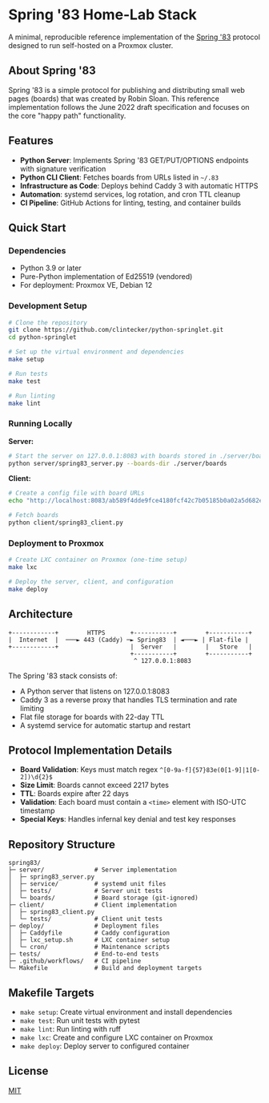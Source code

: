 # Spring '83 Home‑Lab Stack

A minimal, reproducible reference implementation of the [Spring '83](https://github.com/robinsloan/spring-83) protocol designed to run self-hosted on a Proxmox cluster.

## About Spring '83

Spring '83 is a simple protocol for publishing and distributing small web pages (boards) that was created by Robin Sloan. This reference implementation follows the June 2022 draft specification and focuses on the core "happy path" functionality.

## Features

- **Python Server**: Implements Spring '83 GET/PUT/OPTIONS endpoints with signature verification
- **Python CLI Client**: Fetches boards from URLs listed in `~/.83`
- **Infrastructure as Code**: Deploys behind Caddy 3 with automatic HTTPS
- **Automation**: systemd services, log rotation, and cron TTL cleanup
- **CI Pipeline**: GitHub Actions for linting, testing, and container builds

## Quick Start

### Dependencies

- Python 3.9 or later
- Pure-Python implementation of Ed25519 (vendored)
- For deployment: Proxmox VE, Debian 12

### Development Setup

```bash
# Clone the repository
git clone https://github.com/clintecker/python-springlet.git
cd python-springlet

# Set up the virtual environment and dependencies
make setup

# Run tests
make test

# Run linting
make lint
```

### Running Locally

**Server:**
```bash
# Start the server on 127.0.0.1:8083 with boards stored in ./server/boards
python server/spring83_server.py --boards-dir ./server/boards
```

**Client:**
```bash
# Create a config file with board URLs
echo "http://localhost:8083/ab589f4dde9fce4180fcf42c7b05185b0a02a5d682e353fa39177995083e0583" > ~/.83

# Fetch boards
python client/spring83_client.py
```

### Deployment to Proxmox

```bash
# Create LXC container on Proxmox (one-time setup)
make lxc

# Deploy the server, client, and configuration
make deploy
```

## Architecture

```
+------------+        HTTPS       +-----------+        +-----------+
|  Internet  |  ───► 443 (Caddy) ─► Spring83  | ◄───► | Flat-file |
+------------+                    |  Server   |        |   Store   |
                                  +-----------+        +-----------+
                                   ^ 127.0.0.1:8083
```

The Spring '83 stack consists of:
- A Python server that listens on 127.0.0.1:8083
- Caddy 3 as a reverse proxy that handles TLS termination and rate limiting
- Flat file storage for boards with 22-day TTL
- A systemd service for automatic startup and restart

## Protocol Implementation Details

- **Board Validation**: Keys must match regex `^[0-9a-f]{57}83e(0[1-9]|1[0-2])\d{2}$`
- **Size Limit**: Boards cannot exceed 2217 bytes
- **TTL**: Boards expire after 22 days
- **Validation**: Each board must contain a `<time>` element with ISO-UTC timestamp
- **Special Keys**: Handles infernal key denial and test key responses

## Repository Structure

```
spring83/
├─ server/              # Server implementation
│  ├─ spring83_server.py
│  ├─ service/          # systemd unit files
│  ├─ tests/            # Server unit tests  
│  └─ boards/           # Board storage (git-ignored)
├─ client/              # Client implementation
│  ├─ spring83_client.py
│  └─ tests/            # Client unit tests
├─ deploy/              # Deployment files
│  ├─ Caddyfile         # Caddy configuration
│  ├─ lxc_setup.sh      # LXC container setup
│  └─ cron/             # Maintenance scripts
├─ tests/               # End-to-end tests
├─ .github/workflows/   # CI pipeline
└─ Makefile             # Build and deployment targets
```

## Makefile Targets

- `make setup`: Create virtual environment and install dependencies
- `make test`: Run unit tests with pytest
- `make lint`: Run linting with ruff
- `make lxc`: Create and configure LXC container on Proxmox
- `make deploy`: Deploy server to configured container

## License

[MIT](LICENSE)